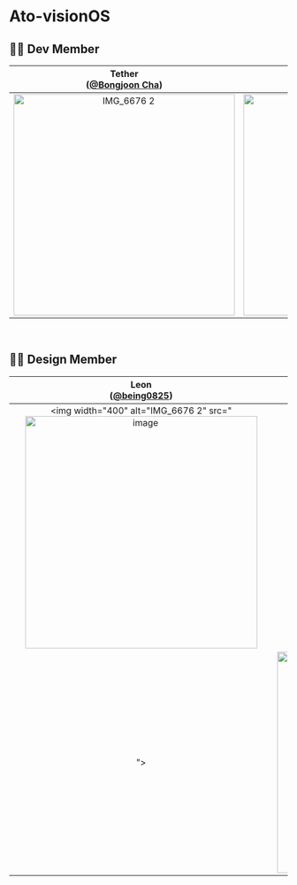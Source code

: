 # Ato-visionOS

## **🧑‍💻 Dev Member**
| Tether<br/>([@Bongjoon Cha](https://github.com/bongjooncha)) | Mary<br/>([@Ellyhs](https://github.com/Ellyhs)) | My<br/>([@wjdalswl](https://github.com/wjdalswl)) |
| :---: | :---: | :---: |
| <img width="400" alt="IMG_6676 2" src="https://avatars.githubusercontent.com/u/111486323?v=4"> | <img width="400" alt="IMG_6678" src="https://avatars.githubusercontent.com/u/143228122?v=4"> | <img width="400" alt="IMG_6677" src="https://avatars.githubusercontent.com/u/109158284?v=4"> |
<br>

## **🧑‍💻 Design Member**
| Leon<br/>([@being0825](https://github.com/being0825)) | Yuha<br/>([@wyuhau2](https://github.com/yuhau2)) |
| :---: | :---: |
| <img width="400" alt="IMG_6676 2" src="<img width="420" height="420" alt="image" src="https://github.com/user-attachments/assets/23176f83-ba2f-4589-b19b-db4cf7524056" />
"> | <img width="400" alt="IMG_6678" src="https://avatars.githubusercontent.com/u/213007373?v=4"> |
<br>
